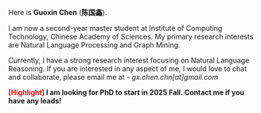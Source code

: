 Here is **Guoxin Chen** (**陈国鑫**).

I am now a second-year master student at Institute of Computing Technology, Chinese Academy of Sciences. 
My primary research interests are Natural Language Processing and Graph Mining.

Currently, I have a strong research interest focusing on Natural Language Reasoning.
If you are interested in any aspect of me, I would love to chat and collaborate, please email me at - *gx.chen.chn[at]gmail.com*

**<font color='red'>[Highlight]</font> I am looking for PhD to start in 2025 Fall. Contact me if you have any leads!**
